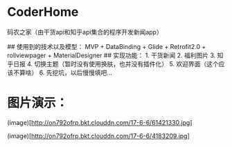 
# CoderHome
码农之家（由干货api和知乎api集合的程序开发新闻app）

## 使用到的技术以及模型： MVP + DataBinding + Glide + Retrofit2.0 + rollviewpager + MaterialDesigner
## 实现功能：
1. 干货新闻
2. 福利图片
3. 知乎日报
4. 切换主题（暂时没有使用换肤，也并没有插件化）
5. 欢迎界面（这个应该不算啥）
6. 先挖坑，以后慢慢填吧...

# 图片演示：
(image)[http://on792ofrp.bkt.clouddn.com/17-6-6/61421330.jpg]

(image)[http://on792ofrp.bkt.clouddn.com/17-6-6/4183209.jpg]
